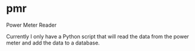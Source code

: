 # pmr
Power Meter Reader

Currently I only have a Python script that will read the data from the power meter and add the data to a database.
